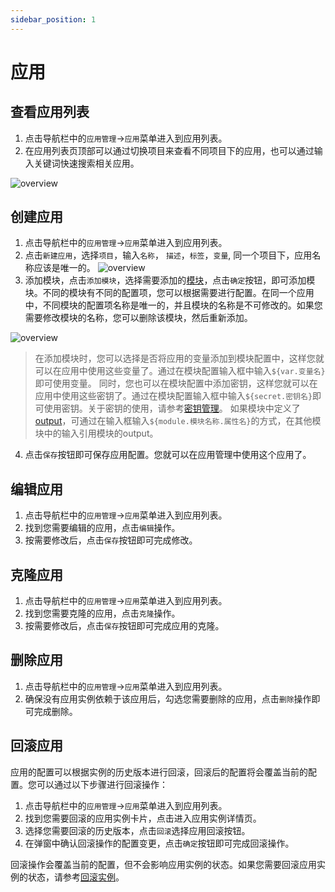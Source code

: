 ```yaml
---
sidebar_position: 1
---
```



# 应用

## 查看应用列表

1. 点击导航栏中的`应用管理`->`应用`菜单进入到应用列表。
2. 在应用列表页顶部可以通过切换项目来查看不同项目下的应用，也可以通过输入关键词快速搜索相关应用。

![overview](/img/application/app-list.png)

## 创建应用

1. 点击导航栏中的`应用管理`->`应用`菜单进入到应用列表。
2. 点击`新建应用`，选择`项目`，输入`名称`， `描述`，`标签`，`变量`, 同一个项目下，应用名称应该是唯一的。
![overview](/img/application/app-edit.png)
3. 添加模块，点击`添加模块`，选择需要添加的[模块](/docs/operation/module)，点击`确定`按钮，即可添加模块。不同的模块有不同的配置项，您可以根据需要进行配置。在同一个应用中，不同模块的配置项名称是唯一的，并且模块的名称是不可修改的。如果您需要修改模块的名称，您可以删除该模块，然后重新添加。

![overview](/img/application/app-add-module.png)

>在添加模块时，您可以选择是否将应用的变量添加到模块配置中，这样您就可以在应用中使用这些变量了。通过在模块配置输入框中输入`${var.变量名}`即可使用变量。
同时，您也可以在模块配置中添加密钥，这样您就可以在应用中使用这些密钥了。通过在模块配置输入框中输入`${secret.密钥名}`即可使用密钥。关于密钥的使用，请参考[密钥管理](/docs/application/secret)。
如果模块中定义了[output](https://developer.hashicorp.com/terraform/language/values/outputs)，可通过在输入框输入`${module.模块名称.属性名}`的方式，在其他模块中的输入引用模块的output。

4. 点击`保存`按钮即可保存应用配置。您就可以在应用管理中使用这个应用了。

## 编辑应用

1. 点击导航栏中的`应用管理`->`应用`菜单进入到应用列表。
2. 找到您需要编辑的应用，点击`编辑`操作。
3. 按需要修改后，点击`保存`按钮即可完成修改。

## 克隆应用

1. 点击导航栏中的`应用管理`->`应用`菜单进入到应用列表。
2. 找到您需要克隆的应用，点击`克隆`操作。
3. 按需要修改后，点击`保存`按钮即可完成应用的克隆。

## 删除应用

1. 点击导航栏中的`应用管理`->`应用`菜单进入到应用列表。
2. 确保没有应用实例依赖于该应用后，勾选您需要删除的应用，点击`删除`操作即可完成删除。

## 回滚应用

应用的配置可以根据实例的历史版本进行回滚，回滚后的配置将会覆盖当前的配置。您可以通过以下步骤进行回滚操作：
1. 点击导航栏中的`应用管理`->`应用`菜单进入到应用列表。
2. 找到您需要回滚的应用实例卡片，点击进入应用实例详情页。
3. 选择您需要回滚的历史版本，点击`回滚`选择应用回滚按钮。
4. 在弹窗中确认回滚操作的配置变更，点击`确定`按钮即可完成回滚操作。

回滚操作会覆盖当前的配置，但不会影响应用实例的状态。如果您需要回滚应用实例的状态，请参考[回滚实例](/docs/application/application/instance#回滚实例)。
